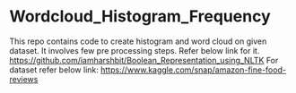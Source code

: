# Wordcloud_Histogram_Frequency

This repo contains code to create histogram and word cloud on given dataset. It involves few pre processing steps. Refer below link for it.\
https://github.com/iamharshbit/Boolean_Representation_using_NLTK
For dataset refer below link:
https://www.kaggle.com/snap/amazon-fine-food-reviews

